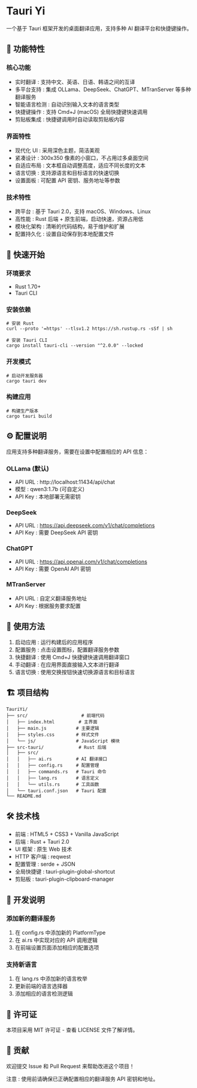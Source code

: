 # Tauri Yi
一个基于 Tauri 框架开发的桌面翻译应用，支持多种 AI 翻译平台和快捷键操作。

## 🌟 功能特性
### 核心功能
- 实时翻译 : 支持中文、英语、日语、韩语之间的互译
- 多平台支持 : 集成 OLLama、DeepSeek、ChatGPT、MTranServer 等多种翻译服务
- 智能语言检测 : 自动识别输入文本的语言类型
- 快捷键操作 : 支持 Cmd+J (macOS) 全局快捷键快速调用
- 剪贴板集成 : 快捷键调用时自动读取剪贴板内容
### 界面特性
- 现代化 UI : 采用深色主题，简洁美观
- 紧凑设计 : 300x350 像素的小窗口，不占用过多桌面空间
- 自适应布局 : 文本框自动调整高度，适应不同长度的文本
- 语言切换 : 支持源语言和目标语言的快速切换
- 设置面板 : 可配置 API 密钥、服务地址等参数
### 技术特性
- 跨平台 : 基于 Tauri 2.0，支持 macOS、Windows、Linux
- 高性能 : Rust 后端 + 原生前端，启动快速，资源占用低
- 模块化架构 : 清晰的代码结构，易于维护和扩展
- 配置持久化 : 设置自动保存到本地配置文件
## 🚀 快速开始
### 环境要求
- Rust 1.70+
- Tauri CLI
### 安装依赖
```shell
# 安装 Rust
curl --proto '=https' --tlsv1.2 https://sh.rustup.rs -sSf | sh

# 安装 Tauri CLI
cargo install tauri-cli --version "^2.0.0" --locked
```
### 开发模式
```shell
# 启动开发服务器
cargo tauri dev
```
### 构建应用
```shell
# 构建生产版本
cargo tauri build
```
## ⚙️ 配置说明
应用支持多种翻译服务，需要在设置中配置相应的 API 信息：

### OLLama (默认)
- API URL : http://localhost:11434/api/chat
- 模型 : qwen3:1.7b (可自定义)
- API Key : 本地部署无需密钥
### DeepSeek
- API URL : https://api.deepseek.com/v1/chat/completions
- API Key : 需要 DeepSeek API 密钥
### ChatGPT
- API URL : https://api.openai.com/v1/chat/completions
- API Key : 需要 OpenAI API 密钥
### MTranServer
- API URL : 自定义翻译服务地址
- API Key : 根据服务要求配置
## 🎯 使用方法
1. 启动应用 : 运行构建后的应用程序
2. 配置服务 : 点击设置图标，配置翻译服务参数
3. 快捷翻译 : 使用 Cmd+J 快捷键快速调用翻译窗口
4. 手动翻译 : 在应用界面直接输入文本进行翻译
5. 语言切换 : 使用交换按钮快速切换源语言和目标语言
## 🏗️ 项目结构
```
TauriYi/
├── src/                    # 前端代码
│   ├── index.html         # 主界面
│   ├── main.js           # 主要逻辑
│   ├── styles.css        # 样式文件
│   └── js/               # JavaScript 模块
├── src-tauri/             # Rust 后端
│   ├── src/
│   │   ├── ai.rs         # AI 翻译接口
│   │   ├── config.rs     # 配置管理
│   │   ├── commands.rs   # Tauri 命令
│   │   ├── lang.rs       # 语言定义
│   │   └── utils.rs      # 工具函数
│   └── tauri.conf.json   # Tauri 配置
└── README.md
```
## 🛠️ 技术栈
- 前端 : HTML5 + CSS3 + Vanilla JavaScript
- 后端 : Rust + Tauri 2.0
- UI 框架 : 原生 Web 技术
- HTTP 客户端 : reqwest
- 配置管理 : serde + JSON
- 全局快捷键 : tauri-plugin-global-shortcut
- 剪贴板 : tauri-plugin-clipboard-manager
## 📝 开发说明
### 添加新的翻译服务
1. 在 config.rs 中添加新的 PlatformType
2. 在 ai.rs 中实现对应的 API 调用逻辑
3. 在前端设置页面添加相应的配置选项
### 支持新语言
1. 在 lang.rs 中添加新的语言枚举
2. 更新前端的语言选择器
3. 添加相应的语言检测逻辑
## 📄 许可证
本项目采用 MIT 许可证 - 查看 LICENSE 文件了解详情。

## 🤝 贡献
欢迎提交 Issue 和 Pull Request 来帮助改进这个项目！

注意 : 使用前请确保已正确配置相应的翻译服务 API 密钥和地址。